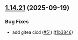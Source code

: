 ## [1.14.21](https://github.com/arpanrec/arpanrec.nebula/compare/1.14.20...1.14.21) (2025-09-19)


### Bug Fixes

* add gitea cicd ([#51](https://github.com/arpanrec/arpanrec.nebula/issues/51)) ([f1b3846](https://github.com/arpanrec/arpanrec.nebula/commit/f1b3846bdb9fb565c5f8cf594e168704ce7c18de))
